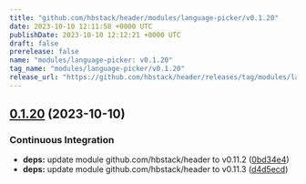 ```yaml
---
title: "github.com/hbstack/header/modules/language-picker/v0.1.20"
date: 2023-10-10 12:11:58 +0000 UTC
publishDate: 2023-10-10 12:12:21 +0000 UTC
draft: false
prerelease: false
name: "modules/language-picker: v0.1.20"
tag_name: "modules/language-picker/v0.1.20"
release_url: "https://github.com/hbstack/header/releases/tag/modules/language-picker/v0.1.20"
---
```


## [0.1.20](https://github.com/hbstack/header/compare/modules/language-picker/v0.1.19...modules/language-picker/v0.1.20) (2023-10-10)


### Continuous Integration

* **deps:** update module github.com/hbstack/header to v0.11.2 ([0bd34e4](https://github.com/hbstack/header/commit/0bd34e4a12f853cf7b465b8fe41c819b6c082a5a))
* **deps:** update module github.com/hbstack/header to v0.11.3 ([d4d5ecd](https://github.com/hbstack/header/commit/d4d5ecd69847c82fd86bb46e5a1d87176c7fcf38))
